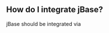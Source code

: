 ## How do I integrate jBase?
jBase should be integrated via <script> in the <head> area.

one option is to host jBase yourself.
```html
<head>
    <script type="text/javascript" src="./jBase.js" defer="defer"></script>
</head>
```

the other option is to integrate jBase via CDN

via **jsdelivr**
```html
<head>
    <script type="text/javascript" src="https://cdn.jsdelivr.net/gh/k37z3r/jBase@main/jBase.js" defer="defer"></script>
</head>
```

via **Statically**
```html
<head>
    <script type="text/javascript" src="https://cdn.statically.io/gh/k37z3r/jBase/main/jBase.js" defer="defer"></script>
</head>
```


## ready()
```js
$(document).ready(function(){
 //codes
});
```


## each()
```js
$('a').each(function(e){
    $(e).html('example text');
}); //like forEach
```


## addClass()
```js
$('span').addClass('red'); //set class="red"
```


## removeClass()
```js
$('span').removeClass('red'); //remove red from class="red"
```


## hasClass()
```js
console.log($('span').hasClass('red')) //returns true / false 
```


## css()
```js
$('span').css({
    color:'red'
}) //set style="color:red;"
```


## attr()
```js
$('#span').attr('class') //returns the classselector
```
```js
$('#span').attr('class', 'example') //set class="example"
```


## html()
```js
$('div').html() //gets the innerHTML 
```
```js
$('div').html('x') //add the innerHTML 
```


## prepend()
```js
let h1=document.createElement('h1');
h1.innerHTML='this is a heading';
$('div').prepend(h1) //prepend the node
```
```js
$('div').prepend('hello') //prepend the string 
```


## append()
```js
let h1=document.createElement('h1');
h1.innerHTML='this is a heading';
$('div').append(h1) //append the node
```
```js
$('div').append('hello') //append the string 
```


## hide()
```js
$('div').hide() //set display: none;
```


## show()
```js
$('div').show() //set display: block;
```


## on()
```js
$('div').on('click',function(){
    alert('message: click has been executed')
})
```


## disable()
```js
$('button').disable(true) //disable button
```
```js
$('button').disable(false) //enable button
```
```js
$('button').disable() //get button-status e.g. false
```


## $.ajax()
```js
$.ajax({
    url:'example.php',
    type:'post',
    data:{
        name:'Joydeep',
        password: '123abc123'
    },
    success: function(res){
        console.log(res)
    }
}) // a simple XMLHttpRequest()
```


## toggleSlide()
```js
$("#menuopener').on("click", function(){
    $("#menu").toggleSlide(
        {
            timer: "fast",  // fast = 200ms / moderate = 500ms / slow = 800ms or set time like: timer: "150ms"
            transition: "ease", // standard = linear
            transform: {
                in: "translateX(0%)", // standard = translateY(0%)
                out: "translateX(100%)" // standard = translateY(100%)
            }
        }
    )
});
```


## toogleClass()
```js
$('span').toogleClass('red','blue'); // switches between the red and blue classes
```
```js
$('span').toogleClass('red'); // set class red, remove class red
```


## doScroll()
```js
$("body").doScroll(
    {
        top: 0,    // optional / standard 0
        left: '50px',    // optional / standard 0
        behavior: 'smooth'    // optional / standard smooth
    }
)
```


## val()
```js
$('#input_text').val() // get value of <input type=text id=input_text>
```
```js
$('#input_text').val("test") // set value in <input type=text id=input_text> to test
```


## chaining
```js
$('span').addClass('red').removeClass('blue');
```


## bind event to parent
```js
$(document).on('click','div',function(){
    alert('x')
}) 
```


## how to use standard-js function
```js
$("div")[0].style.color = "blue";  // set color:blue at first element
$("div")[1].style.color = "blue";  // set color:blue at second element
// and so on....
```
```js
$("div").each(e => {
    e.style.color = "blue"
}); // set color:blue for all div
```


## use more than one selector and/or event
```js
$('#username, #password').on('input, change, blur, focus','div',function(){
    alert('x')
}) 
```
